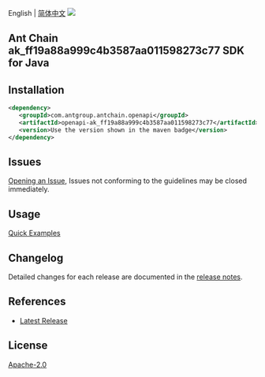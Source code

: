 English | [简体中文](README-CN.md)
![](https://aliyunsdk-pages.alicdn.com/icons/AlibabaCloud.svg)

## Ant Chain ak_ff19a88a999c4b3587aa011598273c77 SDK for Java

## Installation

```xml
<dependency>
   <groupId>com.antgroup.antchain.openapi</groupId>
   <artifactId>openapi-ak_ff19a88a999c4b3587aa011598273c77</artifactId>
   <version>Use the version shown in the maven badge</version>
</dependency>
```

## Issues
[Opening an Issue](https://github.com/alipay/antchain-openapi-prod-sdk/issues/new), Issues not conforming to the guidelines may be closed immediately.

## Usage
[Quick Examples](https://github.com/alipay/antchain-openapi-prod-sdk/blob/master/docs/0-Examples-EN.md#quick-examples)

## Changelog
Detailed changes for each release are documented in the [release notes](./ChangeLog.txt).

## References
* [Latest Release](https://github.com/alipay/antchain-openapi-prod-sdk/)

## License
[Apache-2.0](http://www.apache.org/licenses/LICENSE-2.0)
